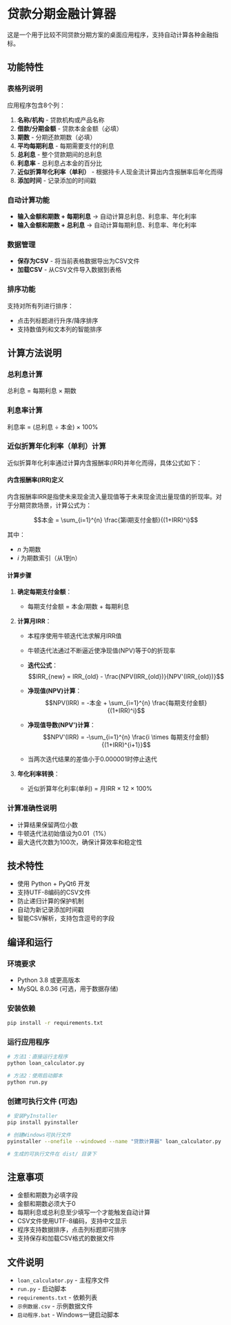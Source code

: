 # 贷款分期金融计算器

这是一个用于比较不同贷款分期方案的桌面应用程序，支持自动计算各种金融指标。

## 功能特性

### 表格列说明
应用程序包含8个列：
1. **名称/机构** - 贷款机构或产品名称
2. **借款/分期金额** - 贷款本金金额（必填）
3. **期数** - 分期还款期数（必填）
4. **平均每期利息** - 每期需要支付的利息
5. **总利息** - 整个贷款期间的总利息
6. **利息率** - 总利息占本金的百分比
7. **近似折算年化利率（单利）** - 根据持卡人现金流计算出内含报酬率后年化而得
8. **添加时间** - 记录添加的时间戳

### 自动计算功能
- **输入金额和期数 + 每期利息** → 自动计算总利息、利息率、年化利率
- **输入金额和期数 + 总利息** → 自动计算每期利息、利息率、年化利率

### 数据管理
- **保存为CSV** - 将当前表格数据导出为CSV文件
- **加载CSV** - 从CSV文件导入数据到表格

### 排序功能
支持对所有列进行排序：
- 点击列标题进行升序/降序排序
- 支持数值列和文本列的智能排序

## 计算方法说明

### 总利息计算
总利息 = 每期利息 × 期数

### 利息率计算
利息率 = (总利息 ÷ 本金) × 100%

### 近似折算年化利率（单利）计算
近似折算年化利率通过计算内含报酬率(IRR)并年化而得，具体公式如下：

#### 内含报酬率(IRR)定义
内含报酬率IRR是指使未来现金流入量现值等于未来现金流出量现值的折现率。对于分期贷款场景，计算公式为：

$$本金 = \sum_{i=1}^{n} \frac{第i期支付金额}{(1+IRR)^i}$$

其中：
- $n$ 为期数
- $i$ 为期数索引（从1到n）

#### 计算步骤
1. **确定每期支付金额**：
   - 每期支付金额 = 本金/期数 + 每期利息
   
2. **计算月IRR**：
   - 本程序使用牛顿迭代法求解月IRR值
   - 牛顿迭代法通过不断逼近使净现值(NPV)等于0的折现率
   - **迭代公式**：$$IRR_{new} = IRR_{old} - \frac{NPV(IRR_{old})}{NPV'(IRR_{old})}$$
   
   - **净现值(NPV)计算**：$$NPV(IRR) = -本金 + \sum_{i=1}^{n} \frac{每期支付金额}{(1+IRR)^i}$$
   
   - **净现值导数(NPV')计算**：$$NPV'(IRR) = -\sum_{i=1}^{n} \frac{i \times 每期支付金额}{(1+IRR)^{i+1}}$$
   - 当两次迭代结果的差值小于0.000001时停止迭代
   
3. **年化利率转换**：
   - 近似折算年化利率(单利) = 月IRR × 12 × 100%

### 计算准确性说明
- 计算结果保留两位小数
- 牛顿迭代法初始值设为0.01（1%）
- 最大迭代次数为100次，确保计算效率和稳定性


## 技术特性
- 使用 Python + PyQt6 开发
- 支持UTF-8编码的CSV文件
- 防止递归计算的保护机制
- 自动为新记录添加时间戳
- 智能CSV解析，支持包含逗号的字段



## 编译和运行

### 环境要求
- Python 3.8 或更高版本
- MySQL 8.0.36 (可选，用于数据存储)

### 安装依赖
```bash
pip install -r requirements.txt
```

### 运行应用程序
```bash
# 方法1：直接运行主程序
python loan_calculator.py

# 方法2：使用启动脚本
python run.py
```

### 创建可执行文件 (可选)
```bash
# 安装PyInstaller
pip install pyinstaller

# 创建Windows可执行文件
pyinstaller --onefile --windowed --name "贷款计算器" loan_calculator.py

# 生成的可执行文件在 dist/ 目录下
```

## 注意事项
- 金额和期数为必填字段
- 金额和期数必须大于0
- 每期利息或总利息至少填写一个才能触发自动计算
- CSV文件使用UTF-8编码，支持中文显示
- 程序支持数据排序，点击列标题即可排序
- 支持保存和加载CSV格式的数据文件

## 文件说明
- `loan_calculator.py` - 主程序文件
- `run.py` - 启动脚本
- `requirements.txt` - 依赖列表
- `示例数据.csv` - 示例数据文件
- `启动程序.bat` - Windows一键启动脚本
